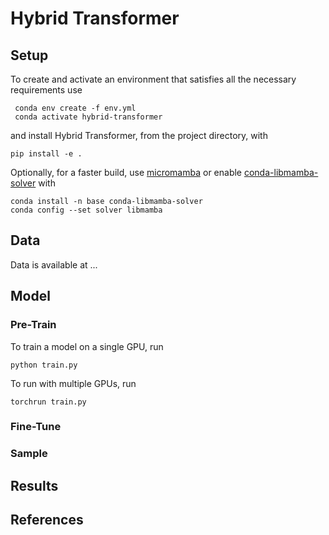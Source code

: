 # Hybrid Transformer

## Setup

To create and activate an environment that satisfies all the necessary requirements use
```
 conda env create -f env.yml
 conda activate hybrid-transformer
```
and install Hybrid Transformer, from the project directory, with 
```
pip install -e .
```

Optionally, for a faster build, use [micromamba](https://mamba.readthedocs.io/en/latest/user_guide/micromamba.html) or
enable [conda-libmamba-solver](https://www.anaconda.com/blog/conda-is-fast-now) with 
``` 
conda install -n base conda-libmamba-solver
conda config --set solver libmamba
```

## Data

Data is available at ...

## Model

### Pre-Train

To train a model on a single GPU, run
```
python train.py
```
To run with multiple GPUs, run
```
torchrun train.py
```

### Fine-Tune

### Sample

## Results

## References
